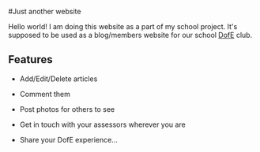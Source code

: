 #Just another website


Hello world! I am doing this website as a part of my school project.
It's supposed to be used as a blog/members website for our school [DofE]("http://www.dofe.cz/") club.

## Features

- Add/Edit/Delete articles
- Comment them
- Post photos for others to see
- Get in touch with your assessors wherever you are

- Share your DofE experience...